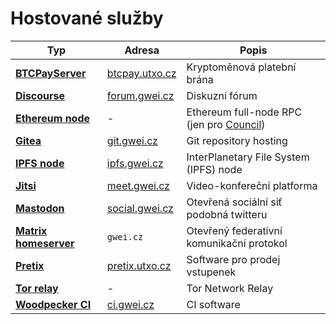 # Hostované služby

| Typ | Adresa | Popis |
| --- | --- | --- |
| [**BTCPayServer**](hosting/btcpayserver) | [btcpay.utxo.cz](https://btcpay.utxo.cz) | Kryptoměnová platební brána |
| [**Discourse**](hosting/discourse) | [forum.gwei.cz](https://forum.gwei.cz) | Diskuzní fórum |
| [**Ethereum node**](hosting/ethereum-node) | - | Ethereum full-node RPC (jen pro [Council](/komunita/council)) |
| [**Gitea**](hosting/gitea) | [git.gwei.cz](https://git.gwei.cz) | Git repository hosting |
| [**IPFS node**](hosting/ipfs) | [ipfs.gwei.cz](https://ipfs.gwei.cz) | InterPlanetary File System (IPFS) node |
| [**Jitsi**](hosting/jitsi) | [meet.gwei.cz](https://meet.gwei.cz) | Video-konfereční platforma |
| [**Mastodon**](hosting/mastodon) | [social.gwei.cz](https://social.gwei.cz) | Otevřená sociální síť podobná twitteru |
| [**Matrix homeserver**](hosting/matrix) | `gwei.cz` | Otevřený federativní komunikační protokol |
| [**Pretix**](hosting/pretix) | [pretix.utxo.cz](https://pretix.utxo.cz) | Software pro prodej vstupenek |
| [**Tor relay**](hosting/tor) | - | Tor Network Relay |
| [**Woodpecker CI**](hosting/woodpecker) | [ci.gwei.cz](https://ci.gwei.cz) | CI software |

